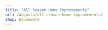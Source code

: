 ```yaml
---
title: "All Season Home Improvements"
url: /augusta/all-season-home-improvements/
shop: houseware
---
```

